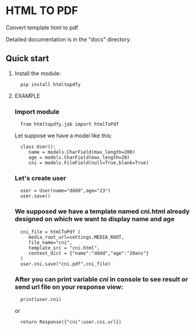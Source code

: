 
HTML TO PDF
===
Convert template html to pdf

Detailed documentation is in the "docs" directory.

## Quick start

1. Install the module:

         pip install htmltopdfy

2. EXAMPLE

   ### Import module

         from htmltopdfy.job import htmlToPdf

   Let suppose we have a model like this:



         class User():
            name = models.CharField(max_length=200)
            age = models.CharField(max_length=20)
            cni = models.FileField(null=True,blank=True)
   ### Let's create user
         user = User(name="dddd",age="23")
         user.save()
   ### We supposed we have a template named cni.html already designed on which we want to display name and age

         cni_file = htmlToPdf (
            media_root_url=settings.MEDIA_ROOT,
            file_name="cni",
            template_src = "cni.html",
            context_dict = {"name":"dddd","age":"20ans"}
         )
         user.cni.save("cni.pdf",cni_file)
   
   ### After you can print variable _cni_ in console to see result or send url file on  your response view:
         print(user.cni)
   or 

         return Response({"cni":user.cni.url})
